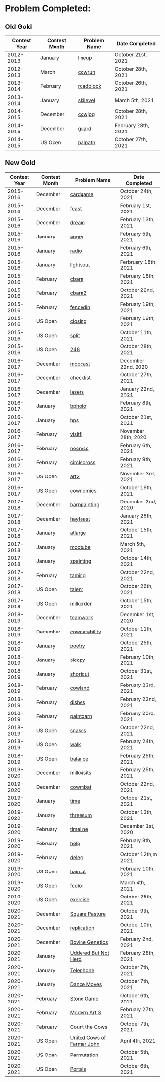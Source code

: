 # Problem Completed:
## Old Gold
| Contest Year  | Contest Month | Problem Name| Date Completed|
| ------------- | ------------- | ------------|----------|
| 2012-2013 | January | [lineup](http://www.usaco.org/index.php?page=viewproblem2&cpid=229) | October 21st, 2021 |
| 2012-2013 | March | [cowrun](http://usaco.org/index.php?page=viewproblem2&cpid=265) | October 28th, 2021 |
| 2013-2014 | February | [roadblock](http://usaco.org/index.php?page=viewproblem2&cpid=400) | October 26th, 2021 |
| 2013-2014 | January | [skilevel](http://www.usaco.org/index.php?page=viewproblem2&cpid=384) | March 5th, 2021 |
| 2014-2015 | December | [cowjog](http://www.usaco.org/index.php?page=viewproblem2&cpid=496) | October 28th, 2021 |
| 2014-2015 | December | [guard](http://www.usaco.org/index.php?page=viewproblem2&cpid=494) | February 28th, 2021 |
| 2014-2015 | US Open | [palpath](http://www.usaco.org/index.php?page=viewproblem2&cpid=553) | October 27th, 2021 |
## New Gold
| Contest Year  | Contest Month | Problem Name| Date Completed|
| ------------- | ------------- | ------------|----------|
| 2015-2016 | December | [cardgame](http://usaco.org/index.php?page=viewproblem2&cpid=573) | October 24th, 2021|
| 2015-2016 | December  | [feast](http://usaco.org/index.php?page=viewproblem2&cpid=574) | February 1st, 2021 |
| 2015-2016 | December | [dream](http://usaco.org/index.php?page=viewproblem2&cpid=575) | February 13th, 2021 |
| 2015-2016 | January | [angry](http://www.usaco.org/index.php?page=viewproblem2&cpid=597) | February 5th, 2021 |
| 2015-2016 | January | [radio](http://usaco.org/index.php?page=viewproblem2&cpid=598) | February 6th, 2021 |
| 2015-2016 | January | [lightsout](http://usaco.org/index.php?page=viewproblem2&cpid=599) | Ferbruary 18th, 2021 |
| 2015-2016 | February | [cbarn](http://usaco.org/index.php?page=viewproblem2&cpid=621) | February 18th, 2021 |
| 2015-2016 | February  | [cbarn2](http://usaco.org/index.php?page=viewproblem2&cpid=622) | October 22nd, 2021 |
| 2015-2016 | February | [fencedin](http://usaco.org/index.php?page=viewproblem2&cpid=623) | February 19th, 2021 |
| 2015-2016 | US Open | [closing](http://usaco.org/index.php?page=viewproblem2&cpid=646) | February 19th, 2021 |
| 2015-2016 | US Open | [split](http://www.usaco.org/index.php?page=viewproblem2&cpid=645) | October 11th, 2021 |
| 2015-2016 | US Open | [248](http://www.usaco.org/index.php?page=viewproblem2&cpid=647) | October 28th, 2021 |
| 2016-2017 | December | [moocast](http://usaco.org/index.php?page=viewproblem2&cpid=669) | December 22nd, 2020|
| 2016-2017 | December | [checklist](http://usaco.org/index.php?page=viewproblem2&cpid=670) | October 27th, 2021|
| 2016-2017 | December | [lasers](http://usaco.org/index.php?page=viewproblem2&cpid=671) | January 22nd, 2021|
| 2016-2017 | January | [bphoto](http://www.usaco.org/index.php?page=viewproblem2&cpid=693) | February 8th, 2021|
| 2016-2017 | January | [hps](http://usaco.org/index.php?page=viewproblem2&cpid=694) | October 21st, 2021|
| 2016-2017 | February | [visitfj](http://usaco.org/index.php?page=viewproblem2&cpid=717) | November 28th, 2020|
| 2016-2017 | February | [nocross](http://www.usaco.org/index.php?page=viewproblem2&cpid=718) | February 6th, 2021|
| 2016-2017 | February | [circlecross](http://www.usaco.org/index.php?page=viewproblem2&cpid=719) | February 9th, 2021|
| 2016-2017 | US Open | [art2](http://www.usaco.org/index.php?page=viewproblem2&cpid=743) | November 3rd, 2021 |
| 2016-2017 | US Open | [cownomics](http://usaco.org/index.php?page=viewproblem2&cpid=741) | October 19th, 2021 |
| 2017-2018 | December | [barnpainting](http://usaco.org/index.php?page=viewproblem2&cpid=766) | December 2nd, 2020|
| 2017-2018 | December | [hayfeast](http://usaco.org/index.php?page=viewproblem2&cpid=767) | January 26th, 2021 |
| 2017-2018 | January | [atlarge](http://www.usaco.org/index.php?page=viewproblem2&cpid=790) | October 15th, 2021 |
| 2017-2018 | January | [mootube](http://www.usaco.org/index.php?page=viewproblem2&cpid=789) | March 5th, 2021 |
| 2017-2018 | January | [spainting](http://www.usaco.org/index.php?page=viewproblem2&cpid=791) | October 14th, 2021 |
| 2017-2018 | February | [taming](http://usaco.org/index.php?page=viewproblem2&cpid=815) | October 22nd, 2021 |
| 2017-2018 | US Open | [talent](http://usaco.org/index.php?page=viewproblem2&cpid=839) | October 26th, 2021 |
| 2017-2018 | US Open | [milkorder](http://www.usaco.org/index.php?page=viewproblem2&cpid=838) | October 15th, 2021 |
| 2018-2019 | December | [teamwork](http://usaco.org/index.php?page=viewproblem2&cpid=863) | December 1st, 2020 |
| 2018-2019 | December | [cowpatability](http://usaco.org/index.php?page=viewproblem2&cpid=862) | October 11th, 2021 |
| 2018-2019 | January | [poetry](http://usaco.org/index.php?page=viewproblem2&cpid=897) | October 25th, 2021 |
| 2018-2019 | January | [sleepy](http://www.usaco.org/index.php?page=viewproblem2&cpid=898) | February 10th, 2021|
| 2018-2019 | January | [shortcut](http://usaco.org/index.php?page=viewproblem2&cpid=899) | October 31st, 2021 |
| 2018-2019 | February | [cowland](http://usaco.org/index.php?page=viewproblem2&cpid=921) | February 23rd, 2021|
| 2018-2019 | February | [dishes](http://usaco.org/index.php?page=viewproblem2&cpid=922) | February 22nd, 2021 |
| 2018-2019 | February | [paintbarn](http://usaco.org/index.php?page=viewproblem2&cpid=923) | February 23rd, 2021|
| 2018-2019 | US Open | [snakes](http://usaco.org/index.php?page=viewproblem2&cpid=945) | October 22nd, 2021 |
| 2018-2019 | US Open | [walk](http://usaco.org/index.php?page=viewproblem2&cpid=946) | February 24th, 2021 |
| 2018-2019 | US Open | [balance](http://www.usaco.org/index.php?page=viewproblem2&cpid=947) | February 25th, 2021|
| 2019-2020 | December | [milkvisits](http://www.usaco.org/index.php?page=viewproblem2&cpid=970) | February 25th, 2021 |
| 2019-2020 | December | [cowmbat](http://usaco.org/index.php?page=viewproblem2&cpid=971) | October 22nd, 2021 |
| 2019-2020 | January | [time](http://usaco.org/index.php?page=viewproblem2&cpid=993) | October 21st, 2021 |
| 2019-2020 | January | [threesum](http://www.usaco.org/index.php?page=viewproblem2&cpid=994) | October 13th, 2021 |
| 2019-2020 | February | [timeline](http://usaco.org/index.php?page=viewproblem2&cpid=1017) | December 1st, 2020 |
| 2019-2020 | February | [help](http://usaco.org/index.php?page=viewproblem2&cpid=1018#) | February 8th, 2021 | 
| 2019-2020 | February | [deleg](http://www.usaco.org/index.php?page=viewproblem2&cpid=1019) | October 12th,m 2021 |
| 2019-2020 | US Open | [haircut](http://www.usaco.org/index.php?page=viewproblem2&cpid=1041) | February 10th, 2021|
| 2019-2020 | US Open | [fcolor](http://usaco.org/index.php?page=viewproblem2&cpid=1042) | March 4th, 2021 |
| 2019-2020 | US Open | [exercise](http://www.usaco.org/index.php?page=viewproblem2&cpid=1043) | October 25th, 2021 |
| 2020-2021 | December | [Square Pasture](http://usaco.org/index.php?page=viewproblem2&cpid=1067) | October 9th, 2021 |
| 2020-2021 | December | [replication](http://usaco.org/index.php?page=viewproblem2&cpid=1065) | October 10th, 2021 |
| 2020-2021 | December | [Bovine Genetics](http://usaco.org/index.php?page=viewproblem2&cpid=1066) | February 2nd, 2021|
| 2020-2021 | January | [Uddered But Not Herd](http://usaco.org/index.php?page=viewproblem2&cpid=1089) | February 28th, 2021 |
| 2020-2021 | January | [Telephone](http://usaco.org/index.php?page=viewproblem2&cpid=1090#) | October 7th, 2021 |
| 2020-2021 | January | [Dance Moves](http://www.usaco.org/index.php?page=viewproblem2&cpid=1091) | October 7th, 2021|
| 2020-2021 | February | [Stone Game](http://www.usaco.org/index.php?page=viewproblem2&cpid=1113) | October 6th, 2021 |
| 2020-2021 | February | [Modern Art 3](http://usaco.org/index.php?page=viewproblem&cpid=1102) | February 27th, 2021 |
| 2020-2021 | February | [Count the Cows](http://usaco.org/index.php?page=viewproblem2&cpid=1115) | October 7th, 2021 |
| 2020-2021 | US Open | [United Cows of Farmer John](http://usaco.org/index.php?page=viewproblem2&cpid=1137) | April 4th, 2021 |
| 2020-2021 | US Open | [Permutation](http://usaco.org/index.php?page=viewproblem2&cpid=1139#) | October 5th, 2021 |
| 2020-2021 | US Open | [Portals](http://www.usaco.org/index.php?page=viewproblem2&cpid=1138) | October 6th, 2021 |
